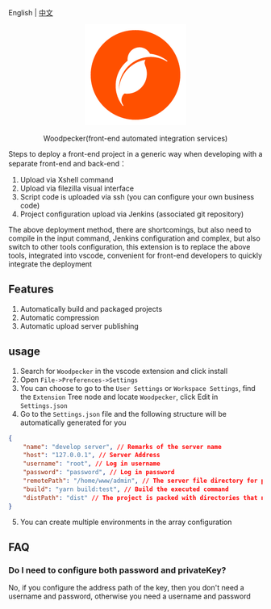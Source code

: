 English | [中文](./README.zh-CN.md)
<p align="center">
  <img src="https://raw.githubusercontent.com/semmywong/woodpecker/main/assets/woodpecker.png" />
</p>
<p align="center">
  Woodpecker(front-end automated integration services)
</p>

Steps to deploy a front-end project in a generic way when developing with a separate front-end and back-end：

1. Upload via Xshell command
2. Upload via filezilla visual interface
3. Script code is uploaded via ssh (you can configure your own business code)
4. Project configuration upload via Jenkins (associated git repository)

The above deployment method, there are shortcomings, but also need to compile in the input command, Jenkins configuration and complex, but also switch to other tools configuration, this extension is to replace the above tools, integrated into vscode, convenient for front-end developers to quickly integrate the deployment

## Features

1. Automatically build and packaged projects
2. Automatic compression
3. Automatic upload server publishing

## usage

1. Search for `Woodpecker` in the vscode extension and click install
2. Open `File->Preferences->Settings`
3. You can choose to go to the `User Settings` or `Workspace Settings`, find the `Extension` Tree node and locate `Woodpecker`, click Edit in `Settings.json`
4. Go to the `Settings.json` file and the following structure will be automatically generated for you

```json
{
    "name": "develop server", // Remarks of the server name
    "host": "127.0.0.1", // Server Address
    "username": "root", // Log in username
    "password": "password", // Log in password
    "remotePath": "/home/www/admin", // The server file directory for project uploads
    "build": "yarn build:test", // Build the executed command
    "distPath": "dist" // The project is packed with directories that need to be uploaded
}

```

5. You can create multiple environments in the array configuration

## FAQ

### Do I need to configure both password and privateKey?

No, if you configure the address path of the key, then you don't need a username and password, otherwise you need a username and password
